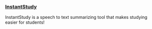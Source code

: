 
### [InstantStudy](https://ibb.co/qxv2Xjh)
InstantStudy is a speech to text summarizing tool that makes studying easier for students!
